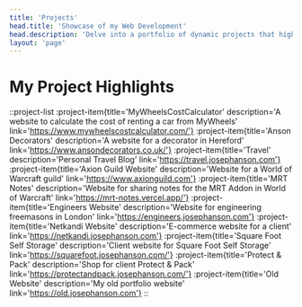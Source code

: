 ```yaml
---
title: 'Projects'
head.title: 'Showcase of my Web Development'
head.description: 'Delve into a portfolio of dynamic projects that highlight problem-solving skills and innovative use of Vue.js and related technologies in web development.'
layout: 'page'
---
```


# My Project Highlights

::project-list
:project-item{title='MyWheelsCostCalculator' description='A website to calculate the cost of renting a car from MyWheels' link='https://www.mywheelscostcalculator.com/'}
:project-item{title='Anson Decorators' description='A website for a decorator in Hereford' link='https://www.ansondecorators.co.uk/'}
:project-item{title='Travel' description='Personal Travel Blog' link='https://travel.josephanson.com'}
:project-item{title='Axion Guild Website' description='Website for a World of Warcraft guild' link='https://www.axionguild.com'}
:project-item{title='MRT Notes' description='Website for sharing notes for the MRT Addon in World of Warcraft' link='https://mrt-notes.vercel.app/'}
:project-item{title='Engineers Website' description='Website for engineering freemasons in London' link='https://engineers.josephanson.com'}
:project-item{title='Netkandi Website' description='E-commerce website for a client' link='https://netkandi.josephanson.com'}
:project-item{title='Square Foot Self Storage' description='Client website for Square Foot Self Storage' link='https://squarefoot.josephanson.com/'}
:project-item{title='Protect & Pack' description='Shop for client Protect & Pack' link='https://protectandpack.josephanson.com/'}
:project-item{title='Old Website' description='My old portfolio website' link='https://old.josephanson.com'}
::
